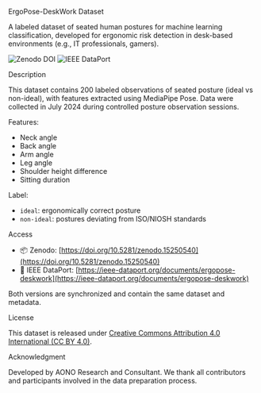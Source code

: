 ErgoPose-DeskWork Dataset

A labeled dataset of seated human postures for machine learning classification, developed for ergonomic risk detection in desk-based environments (e.g., IT professionals, gamers).

![Zenodo DOI](https://zenodo.org/badge/DOI/10.5281/zenodo.15250540.svg)
![IEEE DataPort](https://img.shields.io/badge/IEEE-DataPort-blue)

Description

This dataset contains 200 labeled observations of seated posture (ideal vs non-ideal), with features extracted using MediaPipe Pose. Data were collected in July 2024 during controlled posture observation sessions.

Features:
- Neck angle
- Back angle
- Arm angle
- Leg angle
- Shoulder height difference
- Sitting duration

Label:
- `ideal`: ergonomically correct posture
- `non-ideal`: postures deviating from ISO/NIOSH standards

Access

- 📦 Zenodo: [https://doi.org/10.5281/zenodo.15250540](https://doi.org/10.5281/zenodo.15250540)
- 💾 IEEE DataPort: [https://ieee-dataport.org/documents/ergopose-deskwork](https://ieee-dataport.org/documents/ergopose-deskwork)

Both versions are synchronized and contain the same dataset and metadata.

License

This dataset is released under [Creative Commons Attribution 4.0 International (CC BY 4.0)](https://creativecommons.org/licenses/by/4.0/).

Acknowledgment

Developed by AONO Research and Consultant. We thank all contributors and participants involved in the data preparation process.

